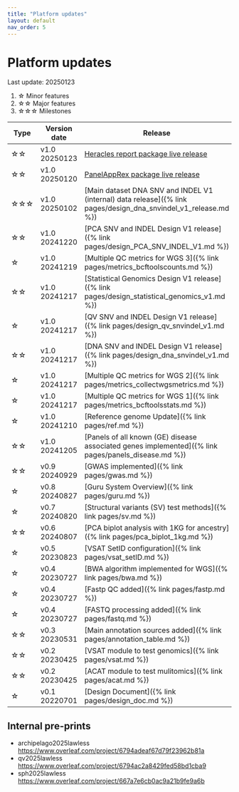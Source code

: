 ```yaml
---
title: "Platform updates"
layout: default
nav_order: 5
---
```


# Platform updates

Last update: 20250123
<!-- [Link to a page]({{ site.baseurl }}{% link pages/ref.md %}) -->

1. ☆   Minor features
2. ☆☆  Major features
3. ☆☆☆ Milestones

| Type | Version date | Release |
|---|---|---|
| ☆☆  | v1.0 20250123 | [Heracles report package live release](https://github.com/DylanLawless/heracles) |
| ☆☆  | v1.0 20250120 | [PanelAppRex package live release](https://github.com/DylanLawless/PanelAppRex) |
| ☆☆☆ | v1.0 20250102 | [Main dataset DNA SNV and INDEL V1 (internal) data release]({% link pages/design_dna_snvindel_v1_release.md %}) |
| ☆☆  | v1.0 20241220 | [PCA SNV and INDEL Design V1 release]({% link pages/design_PCA_SNV_INDEL_V1.md %}) |
| ☆   | v1.0 20241219 | [Multiple QC metrics for WGS 3]({% link pages/metrics_bcftoolscounts.md %}) |
| ☆☆  | v1.0 20241217 | [Statistical Genomics Design V1 release]({% link pages/design_statistical_genomics_v1.md %}) |
| ☆   | v1.0 20241217 | [QV SNV and INDEL Design V1 release]({% link pages/design_qv_snvindel_v1.md %}) |
| ☆☆  | v1.0 20241217 | [DNA SNV and INDEL Design V1 release]({% link pages/design_dna_snvindel_v1.md %}) |
| ☆   | v1.0 20241217 | [Multiple QC metrics for WGS 2]({% link pages/metrics_collectwgsmetrics.md %}) |
| ☆   | v1.0 20241217 | [Multiple QC metrics for WGS 1]({% link pages/metrics_bcftoolsstats.md %}) |
| ☆   | v1.0 20241210 | [Reference genome Update]({% link pages/ref.md %}) |
| ☆☆  | v1.0 20241205 | [Panels of all known (GE) disease associated genes implemented]({% link pages/panels_disease.md %}) |
| ☆☆  | v0.9 20240929 | [GWAS implemented]({% link pages/gwas.md %}) | 
| ☆   | v0.8 20240827 | [Guru System Overview]({% link pages/guru.md %}) |
| ☆   | v0.7 20240820 | [Structural variants (SV) test methods]({% link pages/sv.md %}) |
| ☆☆  | v0.6 20240807 | [PCA biplot analysis with 1KG for ancestry]({% link pages/pca_biplot_1kg.md %}) |
| ☆   | v0.5 20230823 | [VSAT SetID configuration]({% link pages/vsat_setID.md %}) |
| ☆   | v0.4 20230727 | [BWA algorithm implemented for WGS]({% link pages/bwa.md %}) |
| ☆   | v0.4 20230727 | [Fastp QC added]({% link pages/fastp.md %}) |
| ☆   | v0.4 20230727 | [FASTQ processing added]({% link pages/fastq.md %}) |
| ☆☆  | v0.3 20230531 | [Main annotation sources added]({% link pages/annotation_table.md %}) |
| ☆☆  | v0.2 20230425 | [VSAT module to test genomics]({% link pages/vsat.md %}) |
| ☆☆  | v0.2 20230425 | [ACAT module to test mulitomics]({% link pages/acat.md %}) |
| ☆   | v0.1 20220701 | [Design Document]({% link pages/design_doc.md %}) |



## Internal pre-prints 

* archipelago2025lawless <https://www.overleaf.com/project/6794adeaf67d79f23962b81a>
* qv2025lawless <https://www.overleaf.com/project/6794ac2a8429fed58bd1cba9>
* sph2025lawless <https://www.overleaf.com/project/667a7e6cb0ac9a21b9fe9a6b>


